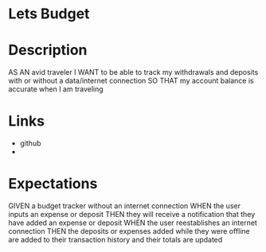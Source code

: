 # Lets Budget

# Description
AS AN avid traveler
I WANT to be able to track my withdrawals and deposits with or without a data/internet connection
SO THAT my account balance is accurate when I am traveling 

# Links
- github
- 

# Expectations
GIVEN a budget tracker without an internet connection
WHEN the user inputs an expense or deposit
THEN they will receive a notification that they have added an expense or deposit
WHEN the user reestablishes an internet connection
THEN the deposits or expenses added while they were offline are added to their transaction history and their totals are updated